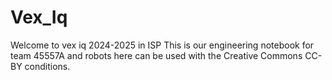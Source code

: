 # Vex_Iq
Welcome to vex iq 2024-2025 in ISP This is our engineering notebook for team 45557A and robots here can be used with the Creative Commons CC-BY conditions.
